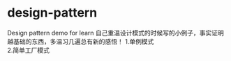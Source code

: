# design-pattern
Design pattern demo for learn
自己重温设计模式的时候写的小例子，事实证明越基础的东西，多温习几遍总有新的感悟！
1.单例模式  
2.简单工厂模式  
